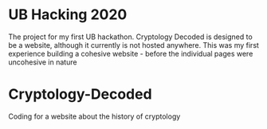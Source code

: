 # UB Hacking 2020
The project for my first UB hackathon. Cryptology Decoded is designed to be a website, although it currently is not hosted anywhere. This was my first experience building a cohesive website - before the individual pages were uncohesive in nature
# Cryptology-Decoded
Coding for a website about the history of cryptology
